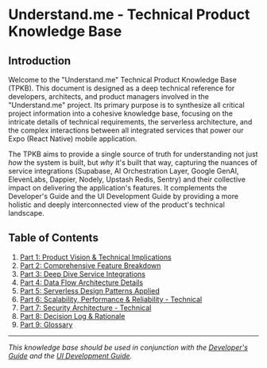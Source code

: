 # Understand.me - Technical Product Knowledge Base

## Introduction

Welcome to the "Understand.me" Technical Product Knowledge Base (TPKB). This document is designed as a deep technical reference for developers, architects, and product managers involved in the "Understand.me" project. Its primary purpose is to synthesize all critical project information into a cohesive knowledge base, focusing on the intricate details of technical requirements, the serverless architecture, and the complex interactions between all integrated services that power our Expo (React Native) mobile application.

The TPKB aims to provide a single source of truth for understanding not just *how* the system is built, but *why* it's built that way, capturing the nuances of service integrations (Supabase, AI Orchestration Layer, Google GenAI, ElevenLabs, Dappier, Nodely, Upstash Redis, Sentry) and their collective impact on delivering the application's features. It complements the Developer's Guide and the UI Development Guide by providing a more holistic and deeply interconnected view of the product's technical landscape.

## Table of Contents

1.  [Part 1: Product Vision & Technical Implications](part1_product_vision_technical_implications.md)
2.  [Part 2: Comprehensive Feature Breakdown](part2_comprehensive_feature_breakdown.md)
3.  [Part 3: Deep Dive Service Integrations](part3_deep_dive_service_integrations.md)
4.  [Part 4: Data Flow Architecture Details](part4_data_flow_architecture_details.md)
5.  [Part 5: Serverless Design Patterns Applied](part5_serverless_design_patterns_applied.md)
6.  [Part 6: Scalability, Performance & Reliability - Technical](part6_scalability_performance_reliability_technical.md)
7.  [Part 7: Security Architecture - Technical](part7_security_architecture_technical.md)
8.  [Part 8: Decision Log & Rationale](part8_decision_log_rationale.md)
9.  [Part 9: Glossary](part9_glossary.md)

---
*This knowledge base should be used in conjunction with the [Developer's Guide](../developer_guide/README.md) and the [UI Development Guide](../development_guide/README.md).*

